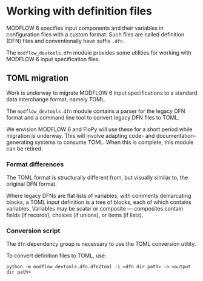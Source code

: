 # Working with definition files

MODFLOW 6 specifies input components and their variables in configuration files with a custom format. Such files are called definition (DFN) files and conventionally have suffix `.dfn`.

The `modflow_devtools.dfn` module provides some utilities for working with MODFLOW 6 input specification files.

## TOML migration

Work is underway to migrate MODFLOW 6 input specifications to a standard data interchange format, namely TOML.

The `modflow_devtools.dfn` module contains a parser for the legacy DFN format and a command line tool to convert legacy DFN files to TOML.

We envision MODFLOW 6 and FloPy will use these for a short period while migration is underway. This will involve adapting code- and documentation-generating systems to consume TOML. When this is complete, this module can be retired.

### Format differences

The TOML format is structurally different from, but visually similar to, the original DFN format.

Where legacy DFNs are flat lists of variables, with comments demarcating blocks, a TOML input definition is a tree of blocks, each of which contains variables. Variables may be scalar or composite &mdash; composites contain fields (if records), choices (if unions), or items (if lists).

### Conversion script

The `dfn` dependency group is necessary to use the TOML conversion utility.

To convert definition files to TOML, use:

```shell
python -m modflow_devtools.dfn.dfn2toml -i <dfn dir path> -o <output dir path>
```
